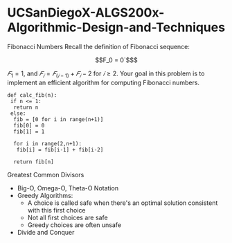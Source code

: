 # UCSanDiegoX-ALGS200x-Algorithmic-Design-and-Techniques

Fibonacci Numbers
Recall the definition of Fibonacci sequence: 
```math
F_0 = 0`$
```

$`𝐹_1 = 1`$, and $`𝐹_𝑖 = 𝐹_(𝑖−1) +𝐹_𝑖−2`$ for 
$`𝑖 ≥ 2`$. Your goal in this problem is to implement an efficient algorithm for computing
Fibonacci numbers.

```
def calc_fib(n):
 if n <= 1:
  return n
 else:
  fib = [0 for i in range(n+1)]
  fib[0] = 0
  fib[1] = 1
  
  for i in range(2,n+1):
   fib[i] = fib[i-1] + fib[i-2]
  
  return fib[n]
```

Greatest Common Divisors

- Big-O, Omega-O, Theta-O Notation
- Greedy Algorithms:
  - A choice is called safe when there's an optimal solution consistent with this first choice
  - Not all first choices are safe
  - Greedy choices are often unsafe
- Divide and Conquer
